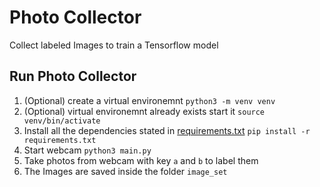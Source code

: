 # Photo Collector
Collect labeled Images to train a Tensorflow model

## Run Photo Collector
1. (Optional) create a virtual environemnt `python3 -m venv venv`
2. (Optional) virtual environemnt already exists start it `source venv/bin/activate`
3. Install all the dependencies stated in [requirements.txt](./requirements.txt) `pip install -r requirements.txt`
4. Start webcam `python3 main.py`
5. Take photos from webcam with key `a` and `b` to label them
6. The Images are saved inside the folder `image_set`